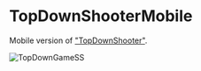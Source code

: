 # TopDownShooterMobile
Mobile version of ["TopDownShooter"](https://github.com/mert-erdem/TopDownShooter). </br>

![TopDownGameSS](https://user-images.githubusercontent.com/47994087/113712397-bcde4c00-96ee-11eb-98e4-f04e1285b07d.png)
